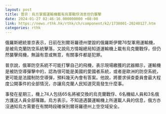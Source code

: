 ```yaml
---
layout: post
title: 普京︰烏方掌握運輸機載有烏軍戰俘消息但仍襲擊
date: 2024-01-27 02:46:16.000000000 +08:00
link: https://news.rthk.hk/rthk/ch/component/k2/1738001-20240127.htm
categories: rthk
---
```


俄羅斯總統普京表示，日前在別爾哥羅德州墜毀的俄羅斯伊爾76型軍用運輸機，是被烏克蘭防空系統擊落，又說烏方情報總局知道運輸機上載有烏克蘭戰俘，但仍然襲擊飛機，無論有意或無意，有關事件都是犯罪。

普京說，俄軍防空系統不可能打擊自己的飛機，表示現場繳獲的武器顯示，運輸機是被防空導彈擊中的，認為很可能是美國的愛國者系統，或者是歐洲的防空系統，更可能是法國制防空導彈，預料幾天內會有答案。他說，將要求偵查委員會最大程度公開事件的全部情況，亦讓烏克蘭人民知道究竟發生什麼事。

事發在星期三，機上74人包括65名將被交換的烏克蘭戰俘、6名機組人員和3名俄方護送人員全部罹難。烏方表示，不知道遇襲運輸機上所運載人員的信息，俄方亦沒通知烏方需要在有關時段確保別爾哥羅德州上空空域安全。
